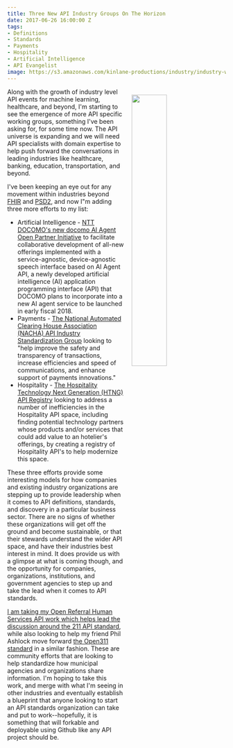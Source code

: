 ```yaml
---
title: Three New API Industry Groups On The Horizon
date: 2017-06-26 16:00:00 Z
tags:
- Definitions
- Standards
- Payments
- Hospitality
- Artificial Intelligence
- API Evangelist
image: https://s3.amazonaws.com/kinlane-productions/industry/industry-work-group.png
---
```


<p><img src="https://s3.amazonaws.com/kinlane-productions/industry/industry-work-group.png" align="right" width="40%" style="padding: 15px;" /></p>Along with the growth of industry level API events for machine learning, healthcare, and beyond, I'm starting to see the emergence of more API specific working groups, something I've been asking for, for some time now. The API universe is expanding and we will need API specialists with domain expertise to help push forward the conversations in leading industries like healthcare, banking, education, transportation, and beyond.

I've been keeping an eye out for any movement within industries beyond [FHIR](https://www.hl7.org/fhir/overview.html) and [PSD2](https://ec.europa.eu/info/business-economy-euro/banking-and-finance/consumer-finance-and-payments/payment-services_en), and now I"m adding three more efforts to my list:

* Artificial Intelligence - [NTT DOCOMO's new docomo AI Agent Open Partner Initiative](https://www.nttdocomo.co.jp/english/info/media_center/pr/2017/0623_00.html) to facilitate collaborative development of all-new offerings implemented with a service-agnostic, device-agnostic speech interface based on AI Agent API, a newly developed artificial intelligence (AI) application programming interface (API) that DOCOMO plans to incorporate into a new AI agent service to be launched in early fiscal 2018.
* Payments - [The National Automated Clearing House Association (NACHA) API Industry Standardization Group](https://www.nacha.org/content/api-standardization-industry-group) looking to "help improve the safety and transparency of transactions, increase efficiencies and speed of communications, and enhance support of payments innovations."
* Hospitality - [The Hospitality Technology Next Generation (HTNG) API Registry](http://www.htng.org/?page=ActiveWorkgroups) looking to address a number of inefficiencies in the Hospitality API space, including finding potential technology partners whose products and/or services that could add value to an hotelier's offerings, by creating a registry of Hospitality API's to help modernize this space.

These three efforts provide some interesting models for how companies and existing industry organizations are stepping up to provide leadership when it comes to API definitions, standards, and discovery in a particular business sector. There are no signs of whether these organizations will get off the ground and become sustainable, or that their stewards understand the wider API space, and have their industries best interest in mind. It does provide us with a glimpse at what is coming though, and the opportunity for companies, organizations, institutions, and government agencies to step up and take the lead when it comes to API standards.

[I am taking my Open Referral Human Services API work which helps lead the discussion around the 211 API standard](http://org.open.referral.adopta.agency/), while also looking to help my friend Phil Ashlock move forward [the Open311 standard](http://www.open311.org/) in a similar fashion. These are community efforts that are looking to help standardize how municipal agencies and organizations share information. I'm hoping to take this work, and merge with what I'm seeing in other industries and eventually establish a blueprint that anyone looking to start an API standards organization can take and put to work--hopefully, it is something that will forkable and deployable using Github like any API project should be.
